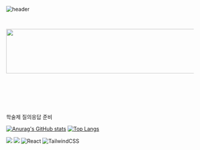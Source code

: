 
![header](https://capsule-render.vercel.app/api?type=waving&height=180&color=gradient&text=ChaeWoo%20Song&fontSize=50&animation=fadeIn&reversal=false&desc=I'm%20nothing%20without%20passion.&textBg=false&descSize=20&descAlign=27&descAlignY=32)

<a href="https://www.gitanimals.org/en_US?utm_medium=image&utm_source=IBORY-PURPLE&utm_content=farm">

</a>
<p>&nbsp;</p>
<a href="https://github.com/devxb/gitanimals">
  <img src="https://render.gitanimals.org/lines/{IBORY-PURPLE}?pet-id=727099468196652628" width="1000" height="120"/>
</a>
<p>&nbsp;</p>
<p>&nbsp;</p>
<p>&nbsp;</p>
<p>학술제 질의응답 준비</p>

[![Anurag's GitHub stats](https://github-readme-stats.vercel.app/api?username=IBORY-PURPLE)](https://github.com/anuraghazra/github-readme-stats)
[![Top Langs](https://github-readme-stats.vercel.app/api/top-langs/?username=IBORY-PURPLE&layout=donut)](https://github.com/anuraghazra/github-readme-stats)

<!--
**IBORY-PURPLE/IBORY-PURPLE** is a ✨ _special_ ✨ repository because its `README.md` (this file) appears on your GitHub profile.

Here are some ideas to get you started:

- 🔭 I’m currently working on ...
- 🌱 I’m currently learning ...
- 👯 I’m looking to collaborate on ...
- 🤔 I’m looking for help with ...
- 💬 Ask me about ...
- 📫 How to reach me: ...
- 😄 Pronouns: ...
- ⚡ Fun fact: ...
-->
<a href="" target="_blank"><img src="https://img.shields.io/badge/Python-3776AB?style=flat-square&logo=Python&logoColor=white"/></a>
<a href="" target="_blank"><img src="https://img.shields.io/badge/JavaScript-F7DF1E?style=flat-square&logo=JavaScript&logoColor=white"/></a>
![React](https://img.shields.io/badge/React-20232A?style=flat-square&logo=React&logoColor=61DAFB)
![TailwindCSS](https://img.shields.io/badge/TailwindCSS-06B6D4?style=flat-square&logo=tailwindcss&logoColor=white)




